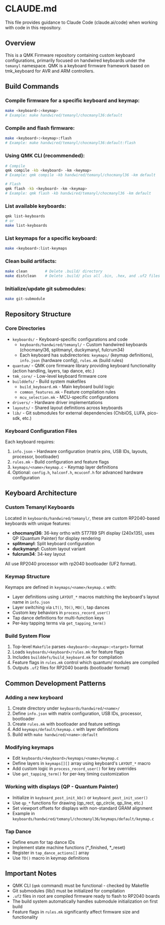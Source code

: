 # CLAUDE.md

This file provides guidance to Claude Code (claude.ai/code) when working with code in this repository.

## Overview

This is a QMK Firmware repository containing custom keyboard configurations, primarily focused on handwired keyboards under the `temanyl` namespace. QMK is a keyboard firmware framework based on tmk_keyboard for AVR and ARM controllers.

## Build Commands

### Compile firmware for a specific keyboard and keymap:
```bash
make <keyboard>:<keymap>
# Example: make handwired/temanyl/chocmanyl36:default
```

### Compile and flash firmware:
```bash
make <keyboard>:<keymap>:flash
# Example: make handwired/temanyl/chocmanyl36:default:flash
```

### Using QMK CLI (recommended):
```bash
# Compile
qmk compile -kb <keyboard> -km <keymap>
# Example: qmk compile -kb handwired/temanyl/chocmanyl36 -km default

# Flash
qmk flash -kb <keyboard> -km <keymap>
# Example: qmk flash -kb handwired/temanyl/chocmanyl36 -km default
```

### List available keyboards:
```bash
qmk list-keyboards
# or
make list-keyboards
```

### List keymaps for a specific keyboard:
```bash
make <keyboard>:list-keymaps
```

### Clean build artifacts:
```bash
make clean        # Delete .build/ directory
make distclean    # Delete .build/ plus all .bin, .hex, and .uf2 files
```

### Initialize/update git submodules:
```bash
make git-submodule
```

## Repository Structure

### Core Directories
- `keyboards/` - Keyboard-specific configurations and code
  - `keyboards/handwired/temanyl/` - Custom handwired keyboards (chocmanyl36, splitmanyl, duckymanyl, fulcrum34)
  - Each keyboard has subdirectories: `keymaps/` (keymap definitions), `info.json` (hardware config), `rules.mk` (build rules)
- `quantum/` - QMK core firmware library providing keyboard functionality (action handling, layers, tap dance, etc.)
- `tmk_core/` - Low-level keyboard firmware core
- `builddefs/` - Build system makefiles
  - `build_keyboard.mk` - Main keyboard build logic
  - `common_features.mk` - Feature compilation rules
  - `mcu_selection.mk` - MCU-specific configurations
- `drivers/` - Hardware driver implementations
- `layouts/` - Shared layout definitions across keyboards
- `lib/` - Git submodules for external dependencies (ChibiOS, LUFA, pico-sdk, etc.)

### Keyboard Configuration Files

Each keyboard requires:
1. `info.json` - Hardware configuration (matrix pins, USB IDs, layouts, processor, bootloader)
2. `rules.mk` - Build configuration and feature flags
3. `keymaps/<name>/keymap.c` - Keymap layer definitions
4. Optional: `config.h`, `halconf.h`, `mcuconf.h` for advanced hardware configuration

## Keyboard Architecture

### Custom Temanyl Keyboards

Located in `keyboards/handwired/temanyl/`, these are custom RP2040-based keyboards with unique features:

- **chocmanyl36**: 36-key ortho with ST7789 SPI display (240x135), uses QP (Quantum Painter) for display rendering
- **splitmanyl**: Split keyboard configuration
- **duckymanyl**: Custom layout variant
- **fulcrum34**: 34-key layout

All use RP2040 processor with rp2040 bootloader (UF2 format).

### Keymap Structure

Keymaps are defined in `keymaps/<name>/keymap.c` with:
- Layer definitions using `LAYOUT_*` macros matching the keyboard's layout name in `info.json`
- Layer switching via `LT()`, `TO()`, `MO()`, tap dances
- Custom key behaviors in `process_record_user()`
- Tap dance definitions for multi-function keys
- Per-key tapping terms via `get_tapping_term()`

### Build System Flow

1. Top-level `Makefile` parses `<keyboard>:<keymap>:<target>` format
2. Loads `keyboards/<keyboard>/rules.mk` for feature flags
3. Includes `builddefs/build_keyboard.mk` for compilation
4. Feature flags in `rules.mk` control which quantum/ modules are compiled
5. Outputs `.uf2` files for RP2040 boards (bootloader format)

## Common Development Patterns

### Adding a new keyboard
1. Create directory under `keyboards/handwired/<name>/`
2. Define `info.json` with matrix configuration, USB IDs, processor, bootloader
3. Create `rules.mk` with bootloader and feature settings
4. Add `keymaps/default/keymap.c` with layer definitions
5. Build with `make handwired/<name>:default`

### Modifying keymaps
- Edit `keyboards/<keyboard>/keymaps/<name>/keymap.c`
- Define layers in `keymaps[][]` array using keyboard's `LAYOUT_*` macro
- Add custom logic in `process_record_user()` for key overrides
- Use `get_tapping_term()` for per-key timing customization

### Working with displays (QP - Quantum Painter)
- Initialize in `keyboard_post_init_kb()` or `keyboard_post_init_user()`
- Use `qp_*` functions for drawing (qp_rect, qp_circle, qp_line, etc.)
- Set viewport offsets for displays with non-standard GRAM alignment
- Example in `keyboards/handwired/temanyl/chocmanyl36/keymaps/default/keymap.c`

### Tap Dance
- Define enum for tap dance IDs
- Implement state machine functions (*_finished, *_reset)
- Register in `tap_dance_actions[]` array
- Use `TD()` macro in keymap definitions

## Important Notes

- QMK CLI (`qmk` command) must be functional - checked by Makefile
- Git submodules (lib/) must be initialized for compilation
- `.uf2` files in root are compiled firmware ready to flash to RP2040 boards
- The build system automatically handles submodule initialization on first build
- Feature flags in `rules.mk` significantly affect firmware size and functionality
